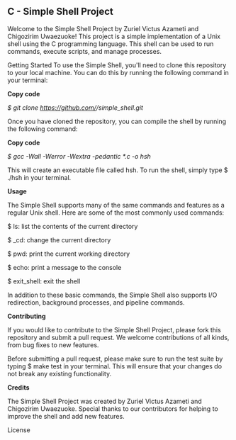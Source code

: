C - Simple Shell Project
--------------------

Welcome to the Simple Shell Project by Zuriel Victus Azameti and Chigozirim Uwaezuoke! This project is a simple implementation of a Unix shell using the C programming language. This shell can be used to run commands, execute scripts, and manage processes.

Getting Started
To use the Simple Shell, you'll need to clone this repository to your local machine. You can do this by running the following command in your terminal:

**Copy code**

_$ git clone https://github.com/<username>/simple_shell.git_
  
Once you have cloned the repository, you can compile the shell by running the following command:

**Copy code**
  
_$ gcc -Wall -Werror -Wextra -pedantic *.c -o hsh_
  
This will create an executable file called hsh. To run the shell, simply type $ ./hsh in your terminal.

**Usage**
  
The Simple Shell supports many of the same commands and features as a regular Unix shell. Here are some of the most commonly used commands:

$ ls: list the contents of the current directory
  
$ _cd: change the current directory
  
$ pwd: print the current working directory
  
$ echo: print a message to the console
  
$ exit_shell: exit the shell
  
In addition to these basic commands, the Simple Shell also supports I/O redirection, background processes, and pipeline commands.

**Contributing**
  
If you would like to contribute to the Simple Shell Project, please fork this repository and submit a pull request. We welcome contributions of all kinds, from bug fixes to new features.

Before submitting a pull request, please make sure to run the test suite by typing $ make test in your terminal. This will ensure that your changes do not break any existing functionality.

**Credits**
  
The Simple Shell Project was created by Zuriel Victus Azameti and Chigozirim Uwaezuoke. Special thanks to our contributors for helping to improve the shell and add new features.

License
